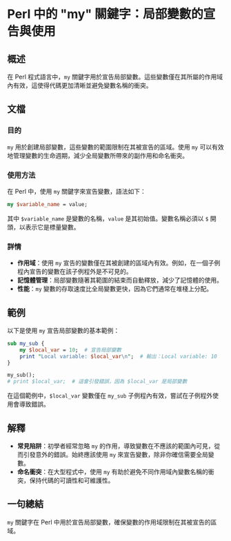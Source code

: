 <!--
Meta Description: # Perl 中的 "my" 關鍵字：局部變數的宣告與使用 ## 概述 在 Perl 程式語言中，`my` 關鍵字用於宣告局部變數。這些變數僅在其所屬的作用域內有效，這使得代碼更加清晰並避免變數名稱的衝突。 ## 文檔 ### 目的 `my` 用於創建局部變數，這些變數的範圍限制在其被宣告的區域。使...
Meta Keywords: perl, local_var, my_sub, variable_name, value
-->

# Perl 中的 "my" 關鍵字：局部變數的宣告與使用

## 概述
在 Perl 程式語言中，`my` 關鍵字用於宣告局部變數。這些變數僅在其所屬的作用域內有效，這使得代碼更加清晰並避免變數名稱的衝突。

## 文檔
### 目的
`my` 用於創建局部變數，這些變數的範圍限制在其被宣告的區域。使用 `my` 可以有效地管理變數的生命週期，減少全局變數所帶來的副作用和命名衝突。

### 使用方法
在 Perl 中，使用 `my` 關鍵字來宣告變數，語法如下：

```perl
my $variable_name = value;
```

其中 `$variable_name` 是變數的名稱，`value` 是其初始值。變數名稱必須以 `$` 開頭，以表示它是標量變數。

### 詳情
- **作用域**：使用 `my` 宣告的變數僅在其被創建的區域內有效。例如，在一個子例程內宣告的變數在該子例程外是不可見的。
- **記憶體管理**：局部變數隨著其範圍的結束而自動釋放，減少了記憶體的使用。
- **性能**：`my` 變數的存取速度比全局變數更快，因為它們通常在堆棧上分配。

## 範例
以下是使用 `my` 宣告局部變數的基本範例：

```perl
sub my_sub {
    my $local_var = 10;  # 宣告局部變數
    print "Local variable: $local_var\n";  # 輸出：Local variable: 10
}

my_sub();
# print $local_var;  # 這會引發錯誤，因為 $local_var 是局部變數
```

在這個範例中，`$local_var` 變數僅在 `my_sub` 子例程內有效，嘗試在子例程外使用會導致錯誤。

## 解釋
- **常見陷阱**：初學者經常忽略 `my` 的作用，導致變數在不應該的範圍內可見，從而引發意外的錯誤。始終應該使用 `my` 來宣告變數，除非你確信需要全局變數。
- **命名衝突**：在大型程式中，使用 `my` 有助於避免不同作用域內變數名稱的衝突，保持代碼的可讀性和可維護性。

## 一句總結
`my` 關鍵字在 Perl 中用於宣告局部變數，確保變數的作用域限制在其被宣告的區域。